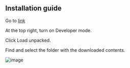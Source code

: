 **Installation guide**
-----------------------
  Go to [link](chrome://extensions/)
  
  At the top right, turn on Developer mode.
  
  Click Load unpacked.
  
  Find and select the folder with the downloaded contents.



![image](https://github.com/user-attachments/assets/2ce842bc-c54e-4c4a-ae6b-451c4b5e6771)

